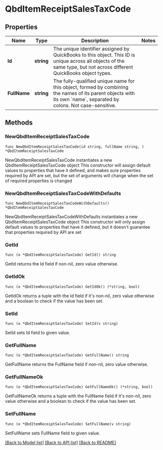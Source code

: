 # QbdItemReceiptSalesTaxCode

## Properties

Name | Type | Description | Notes
------------ | ------------- | ------------- | -------------
**Id** | **string** | The unique identifier assigned by QuickBooks to this object. This ID is unique across all objects of the same type, but not across different QuickBooks object types. | 
**FullName** | **string** | The fully-qualified unique name for this object, formed by combining the names of its parent objects with its own &#x60;name&#x60;, separated by colons. Not case-sensitive. | 

## Methods

### NewQbdItemReceiptSalesTaxCode

`func NewQbdItemReceiptSalesTaxCode(id string, fullName string, ) *QbdItemReceiptSalesTaxCode`

NewQbdItemReceiptSalesTaxCode instantiates a new QbdItemReceiptSalesTaxCode object
This constructor will assign default values to properties that have it defined,
and makes sure properties required by API are set, but the set of arguments
will change when the set of required properties is changed

### NewQbdItemReceiptSalesTaxCodeWithDefaults

`func NewQbdItemReceiptSalesTaxCodeWithDefaults() *QbdItemReceiptSalesTaxCode`

NewQbdItemReceiptSalesTaxCodeWithDefaults instantiates a new QbdItemReceiptSalesTaxCode object
This constructor will only assign default values to properties that have it defined,
but it doesn't guarantee that properties required by API are set

### GetId

`func (o *QbdItemReceiptSalesTaxCode) GetId() string`

GetId returns the Id field if non-nil, zero value otherwise.

### GetIdOk

`func (o *QbdItemReceiptSalesTaxCode) GetIdOk() (*string, bool)`

GetIdOk returns a tuple with the Id field if it's non-nil, zero value otherwise
and a boolean to check if the value has been set.

### SetId

`func (o *QbdItemReceiptSalesTaxCode) SetId(v string)`

SetId sets Id field to given value.


### GetFullName

`func (o *QbdItemReceiptSalesTaxCode) GetFullName() string`

GetFullName returns the FullName field if non-nil, zero value otherwise.

### GetFullNameOk

`func (o *QbdItemReceiptSalesTaxCode) GetFullNameOk() (*string, bool)`

GetFullNameOk returns a tuple with the FullName field if it's non-nil, zero value otherwise
and a boolean to check if the value has been set.

### SetFullName

`func (o *QbdItemReceiptSalesTaxCode) SetFullName(v string)`

SetFullName sets FullName field to given value.



[[Back to Model list]](../README.md#documentation-for-models) [[Back to API list]](../README.md#documentation-for-api-endpoints) [[Back to README]](../README.md)


